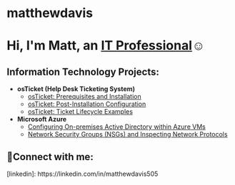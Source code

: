 # matthewdavis
<h1>Hi, I'm Matt, an <a href="https://linkedin.com/in/matthewdavis505">IT Professional</a>☺</h1>

<h2> Information Technology Projects:</h2>

- <b>osTicket (Help Desk Ticketing System)</b>
  - [osTicket: Prerequisites and Installation](https://github.com/matthewdavis505/osticket-prereqs)
  - [osTicket: Post-Installation Configuration](https://github.com/matthewdavis505/post-install-config)
  - [osTicket: Ticket Lifecycle Examples](https://github.com/matthewdavis505/ticket-lifecycle)
- <b>Microsoft Azure</b>
  - [Configuring On-premises Active Directory within Azure VMs](https://github.com/matthewdavis505/configure-ad)
  - [Network Security Groups (NSGs) and Inspecting Network Protocols](https://github.com/matthewdavis505/azure-network-protocols)

<h2>🤳Connect with me:</h2>
[linkedin]: https://linkedin.com/in/matthewdavis505
